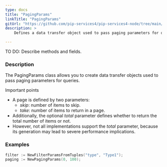 ```yaml
---
type: docs
title: "PagingParams"
linkTitle: "PagingParams"
gitUrl: "https://github.com/pip-services4/pip-services4-node/tree/main/pip-services4-data-node"
description: > 
    Defines a data transfer object used to pass paging parameters for queries.

---
```

TO DO: Describe methods and fields.
### Description

The PagingParams class allows you to create data transfer objects used to pass paging parameters for queries.

Important points

- A page is defined by two parameters:
    - *skip*: number of items to skip.
    - *take*: number of items to return in a page.
 - Additionally, the optional *total* parameter defines whether to return the total number of items or not.
 - However, not all implementations support the *total* parameter, because its generation may lead to severe performance implications.


### Examples
```go
filter := NewFilterParamsFromTuples("type", "Type1");
paging := NewPagingParams(0, 100);

```

